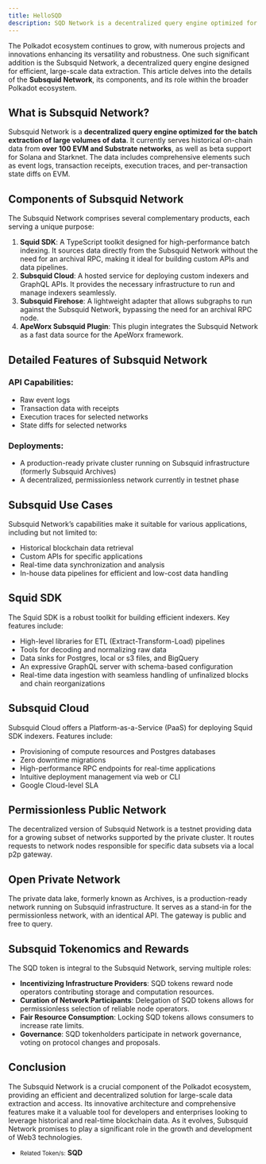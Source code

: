 ```yaml
---
title: HelloSQD
description: SQD Network is a decentralized query engine optimized for the batch extraction of large volumes of data.
---
```


The Polkadot ecosystem continues to grow, with numerous projects and innovations enhancing its versatility and robustness. One such significant addition is the Subsquid Network, a decentralized query engine designed for efficient, large-scale data extraction. This article delves into the details of the **Subsquid Network**, its components, and its role within the broader Polkadot ecosystem.

## What is Subsquid Network?
Subsquid Network is a **decentralized query engine optimized for the batch extraction of large volumes of data**. It currently serves historical on-chain data from **over 100 EVM and Substrate networks**, as well as beta support for Solana and Starknet. The data includes comprehensive elements such as event logs, transaction receipts, execution traces, and per-transaction state diffs on EVM.

## Components of Subsquid Network
The Subsquid Network comprises several complementary products, each serving a unique purpose:

1. **Squid SDK**: A TypeScript toolkit designed for high-performance batch indexing. It sources data directly from the Subsquid Network without the need for an archival RPC, making it ideal for building custom APIs and data pipelines.
2. **Subsquid Cloud**: A hosted service for deploying custom indexers and GraphQL APIs. It provides the necessary infrastructure to run and manage indexers seamlessly.
3. **Subsquid Firehose**: A lightweight adapter that allows subgraphs to run against the Subsquid Network, bypassing the need for an archival RPC node.
4. **ApeWorx Subsquid Plugin**: This plugin integrates the Subsquid Network as a fast data source for the ApeWorx framework.

## Detailed Features of Subsquid Network
### **API Capabilities**:

- Raw event logs
- Transaction data with receipts
- Execution traces for selected networks
- State diffs for selected networks

### **Deployments**:
- A production-ready private cluster running on Subsquid infrastructure (formerly Subsquid Archives)
- A decentralized, permissionless network currently in testnet phase

## Subsquid Use Cases
Subsquid Network’s capabilities make it suitable for various applications, including but not limited to:

- Historical blockchain data retrieval
- Custom APIs for specific applications
- Real-time data synchronization and analysis
- In-house data pipelines for efficient and low-cost data handling

## Squid SDK
The Squid SDK is a robust toolkit for building efficient indexers. Key features include:
- High-level libraries for ETL (Extract-Transform-Load) pipelines
- Tools for decoding and normalizing raw data
- Data sinks for Postgres, local or s3 files, and BigQuery
- An expressive GraphQL server with schema-based configuration
- Real-time data ingestion with seamless handling of unfinalized blocks and chain reorganizations

## Subsquid Cloud
Subsquid Cloud offers a Platform-as-a-Service (PaaS) for deploying Squid SDK indexers. Features include:

- Provisioning of compute resources and Postgres databases
- Zero downtime migrations
- High-performance RPC endpoints for real-time applications
- Intuitive deployment management via web or CLI
- Google Cloud-level SLA

## Permissionless Public Network
The decentralized version of Subsquid Network is a testnet providing data for a growing subset of networks supported by the private cluster. It routes requests to network nodes responsible for specific data subsets via a local p2p gateway.

## Open Private Network
The private data lake, formerly known as Archives, is a production-ready network running on Subsquid infrastructure. It serves as a stand-in for the permissionless network, with an identical API. The gateway is public and free to query.

## Subsquid Tokenomics and Rewards
The SQD token is integral to the Subsquid Network, serving multiple roles:
- **Incentivizing Infrastructure Providers**: SQD tokens reward node operators contributing storage and computation resources.
- **Curation of Network Participants**: Delegation of SQD tokens allows for permissionless selection of reliable node operators.
- **Fair Resource Consumption**: Locking SQD tokens allows consumers to increase rate limits.
- **Governance**: SQD tokenholders participate in network governance, voting on protocol changes and proposals.

## Conclusion
The Subsquid Network is a crucial component of the Polkadot ecosystem, providing an efficient and decentralized solution for large-scale data extraction and access. Its innovative architecture and comprehensive features make it a valuable tool for developers and enterprises looking to leverage historical and real-time blockchain data. As it evolves, Subsquid Network promises to play a significant role in the growth and development of Web3 technologies.
- <small>Related Token/s:</small> **SQD**
